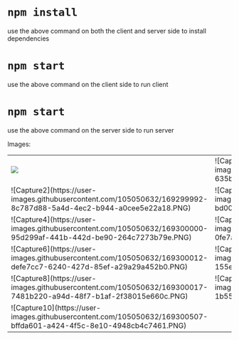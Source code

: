 # `npm install`
use the above command on both the client and server side to install dependencies

# `npm start`
use the above command on the client side to run client 

# `npm start`
use the above command on the server side to run server 

Images:
<table>
 <tr>
  <td><img src="![Capture](https://user-images.githubusercontent.com/105050632/169299984-6cef98e2-cafb-44b5-a97d-1c152c6a3827.PNG)" /></td>
<td>![Capture1](https://user-images.githubusercontent.com/105050632/169299991-635b5f76-debd-4b38-a531-5e386da438b6.PNG)</td>
 </tr>
 <tr>
<td>![Capture2](https://user-images.githubusercontent.com/105050632/169299992-8c787d88-5a4d-4ec2-b944-a0cee5e22a18.PNG)</td>
<td>![Capture3](https://user-images.githubusercontent.com/105050632/169299998-bd006079-f308-4808-9df1-4c8c2340abea.PNG)</td>
 </tr>
 <tr>
<td>![Capture4](https://user-images.githubusercontent.com/105050632/169300000-95d299af-441b-442d-be90-264c7273b79e.PNG)</td>
<td>![Capture5](https://user-images.githubusercontent.com/105050632/169300008-0fe7a165-641a-4ff8-b9fc-38a202801708.PNG)</td>
 </tr>
 <tr>
<td>![Capture6](https://user-images.githubusercontent.com/105050632/169300012-defe7cc7-6240-427d-85ef-a29a29a452b0.PNG)</td>
<td>![Capture7](https://user-images.githubusercontent.com/105050632/169300014-155ea088-36ae-41ad-991a-7078994fef80.PNG)</td>
 </tr>
 <tr>
<td>![Capture8](https://user-images.githubusercontent.com/105050632/169300017-7481b220-a94d-48f7-b1af-2f38015e660c.PNG)</td>
<td>![Capture9](https://user-images.githubusercontent.com/105050632/169300019-1b5543cf-9945-4c8f-9d45-fabc53f8dbe2.PNG)</td>
  </tr>
 <tr>
<td>![Capture10](https://user-images.githubusercontent.com/105050632/169300507-bffda601-a424-4f5c-8e10-4948cb4c7461.PNG)</td>
 <td></td>
 </tr>
 </table>

